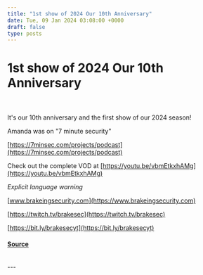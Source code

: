 ```yaml
---
title: "1st show of 2024 Our 10th Anniversary"
date: Tue, 09 Jan 2024 03:08:00 +0000
draft: false
type: posts
---
```

# 1st show of 2024 Our 10th Anniversary

<br/>

<br/>
It's our 10th anniversary and the first show of our 2024 season!

Amanda was on "7 minute security"

[https://7minsec.com/projects/podcast](https://7minsec.com/projects/podcast)

Check out the complete VOD at [https://youtu.be/vbmEtkxhAMg](https://youtu.be/vbmEtkxhAMg)

_Explicit language warning_

[www.brakeingsecurity.com](https://www.brakeingsecurity.com)

[https://twitch.tv/brakesec](https://twitch.tv/brakesec)

[https://bit.ly/brakesecyt](https://bit.ly/brakesecyt)

#### [Source](http://brakeingsecurity.com/1st-show-of-2024-our-10th-anniversary)

<br/>
---
